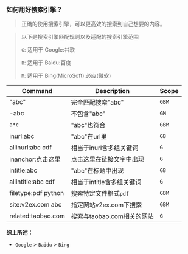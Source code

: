 ### 如何用好搜索引擎？

> 正确的使用搜索引擎，可以更高效的搜索到自己想要的内容。

> 以下是搜索引擎匹配规则以及适配的搜索引擎范围
> 
> `G`: 适用于 Google:谷歌
> 
> `B`: 适用于 Baidu:百度
> 
> `M`: 适用于 Bing(MicroSoft):必应(微软)

| Command             | Description        | Scope |
| ------------------- | ------------------ | ----- |
| "abc"               | 完全匹配搜索"abc"        | `GBM` |
| -abc                | 不包含"abc"           | `GM`  |
| `a*c`               | "abc"也符合           | `GBM` |
| inurl:abc           | "abc"在url里         | `GB`  |
| allinurl:abc cdf    | 相当于inurl含多组关键词     | `G`   |
| inanchor:点击这里       | 点击这里在链接文字中出现       | `G`   |
| intitle:abc         | "abc"在标题中出现        | `GB`  |
| allintitle:abc cdf  | 相当于intitle含多组关键词   | `G`   |
| filetype:pdf python | 搜索特定文件格式`pdf`      | `GBM` |
| site:v2ex.com abc   | 指定网站v2ex.com下搜索    | `GBM` |
| related:taobao.com  | 搜索与taobao.com相关的网站 | `G`   |

**综上所述：**

- `Google` > `Baidu` > `Bing`
